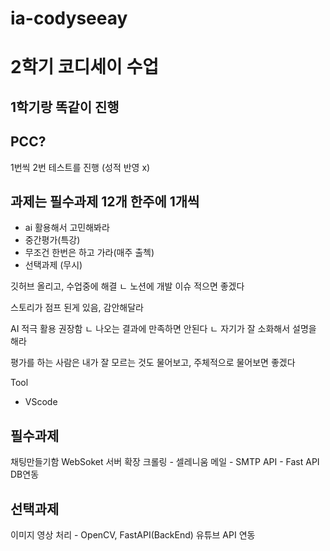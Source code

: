 # ia-codyseeay

# 2학기 코디세이 수업

## 1학기랑 똑같이 진행

## PCC?
1번씩 2번 테스트를 진행 (성적 반영 x)

## 과제는 필수과제 12개 한주에 1개씩
- ai 활용해서 고민해봐라
- 중간평가(특강)
- 무조건 한번은 하고 가라(매주 출첵)
- 선택과제 (무시)

깃허브 올리고, 수업중에 해결
ㄴ 노션에 개발 이슈 적으면 좋겠다

스토리가 점프 된게 있음, 감안해달라

AI 적극 활용 권장함
ㄴ 나오는 결과에 만족하면 안된다
ㄴ 자기가 잘 소화해서 설명을 해라

평가를 하는 사람은 내가 잘 모르는 것도 물어보고, 주체적으로 물어보면 좋겠다

Tool
- VScode

## 필수과제
채팅만들기함 WebSoket
서버 확장
크롤링 - 셀레니움
메일 - SMTP
API - Fast API
DB연동

## 선택과제
이미지 영상 처리 - OpenCV, FastAPI(BackEnd)
유튜브 API 연동
